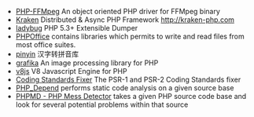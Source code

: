 * [PHP-FFMpeg](https://github.com/PHP-FFMpeg/PHP-FFMpeg) An object oriented PHP driver for FFMpeg binary
* [Kraken](https://github.com/kraken-php/kraken) Distributed & Async PHP Framework http://kraken-php.com
* [ladybug](https://github.com/raulfraile/ladybug) PHP 5.3+ Extensible Dumper
* [PHPOffice](http://phpoffice.github.io/) contains libraries which permits to write and read files from most office suites.
* [pinyin](http://overtrue.me/pinyin/) 汉字转拼音库
* [grafika](https://kosinix.github.io/grafika) An image processing library for PHP
* [v8js](https://github.com/phpv8/v8js) V8 Javascript Engine for PHP
* [Coding Standards Fixer](http://cs.sensiolabs.org/) The PSR-1 and PSR-2 Coding Standards fixer
* [PHP_Depend](https://pdepend.org/) performs static code analysis on a given source base
* [PHPMD - PHP Mess Detector](https://phpmd.org/) takes a given PHP source code base and look for several potential problems within that source
